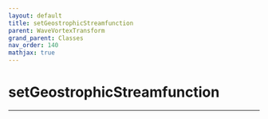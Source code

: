 ```yaml
---
layout: default
title: setGeostrophicStreamfunction
parent: WaveVortexTransform
grand_parent: Classes
nav_order: 140
mathjax: true
---
```


#  setGeostrophicStreamfunction




---

